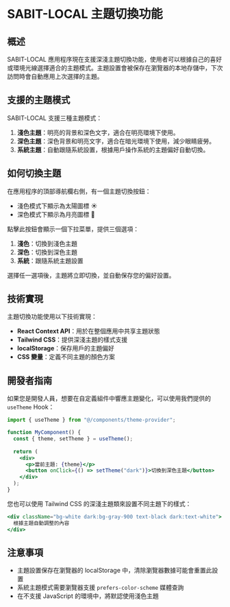# SABIT-LOCAL 主題切換功能

## 概述

SABIT-LOCAL 應用程序現在支援深淺主題切換功能，使用者可以根據自己的喜好或環境光線選擇適合的主題模式。主題設置會被保存在瀏覽器的本地存儲中，下次訪問時會自動應用上次選擇的主題。

## 支援的主題模式

SABIT-LOCAL 支援三種主題模式：

1. **淺色主題**：明亮的背景和深色文字，適合在明亮環境下使用。
2. **深色主題**：深色背景和明亮文字，適合在暗光環境下使用，減少眼睛疲勞。
3. **系統主題**：自動跟隨系統設置，根據用戶操作系統的主題偏好自動切換。

## 如何切換主題

在應用程序的頂部導航欄右側，有一個主題切換按鈕：

- 淺色模式下顯示為太陽圖標 ☀️
- 深色模式下顯示為月亮圖標 🌙

點擊此按鈕會顯示一個下拉菜單，提供三個選項：

1. **淺色**：切換到淺色主題
2. **深色**：切換到深色主題
3. **系統**：跟隨系統主題設置

選擇任一選項後，主題將立即切換，並自動保存您的偏好設置。

## 技術實現

主題切換功能使用以下技術實現：

- **React Context API**：用於在整個應用中共享主題狀態
- **Tailwind CSS**：提供深淺主題的樣式支援
- **localStorage**：保存用戶的主題偏好
- **CSS 變量**：定義不同主題的顏色方案

## 開發者指南

如果您是開發人員，想要在自定義組件中響應主題變化，可以使用我們提供的 `useTheme` Hook：

```jsx
import { useTheme } from "@/components/theme-provider";

function MyComponent() {
  const { theme, setTheme } = useTheme();
  
  return (
    <div>
      <p>當前主題: {theme}</p>
      <button onClick={() => setTheme("dark")}>切換到深色主題</button>
    </div>
  );
}
```

您也可以使用 Tailwind CSS 的深淺主題類來設置不同主題下的樣式：

```jsx
<div className="bg-white dark:bg-gray-900 text-black dark:text-white">
  根據主題自動調整的內容
</div>
```

## 注意事項

- 主題設置保存在瀏覽器的 localStorage 中，清除瀏覽器數據可能會重置此設置
- 系統主題模式需要瀏覽器支援 `prefers-color-scheme` 媒體查詢
- 在不支援 JavaScript 的環境中，將默認使用淺色主題 